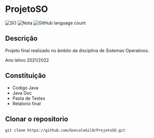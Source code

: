 # ProjetoSO

![SO](https://img.shields.io/badge/Faculdade-SO-green)
![Nota](https://img.shields.io/badge/Nota%20final-%3F-green)
![GitHub language count](https://img.shields.io/github/languages/count/GoncaloGil0/ProjetoSO)

## Descrição
Projeto final realizado no âmbito da disciplina de Sistemas Operativos.

Ano letivo 2021/2022

## Constituição
- Codigo Java
- Java Doc
- Pasta de Testes
- Relatorio final


## Clonar o repositorio
``` 
git clone https://github.com/GoncaloGil0/ProjetoSO.git
```
